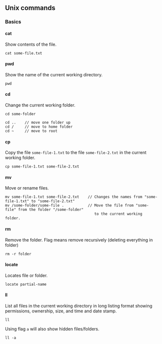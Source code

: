 ## Unix commands

### Basics

#### cat

Show contents of the file.

```
cat some-file.txt
```

#### pwd

Show the name of the current working directory.

```
pwd
```

#### cd

Change the current working folder.

```
cd some-folder

cd ..    // move one folder up
cd /     // move to home folder
cd ~     // move to root
```

#### cp

Copy the file `some-file-1.txt` to the file `some-file-2.txt` in the current working folder.

```
cp some-file-1.txt some-file-2.txt
```

#### mv

Move or rename files.

```
mv some-file-1.txt some-file-2.txt    // Changes the names from "some-file-1.txt" to "some-file-2.txt"
mv /some-folder/some-file .           // Move the file from "some-file" from the folder "/some-folder" 
                                         to the current working folder.
```

#### rm

Remove the folder. Flag means remove recursively (deleting everything in folder)

```
rm -r folder
```

#### locate

Locates file or folder.

```
locate partial-name
```

#### ll

List all files in the current working directory in long listing format showing permissions, ownership, size, and time and date stamp.

```
ll
```

Using flag `a` will also show hidden files/folders.

```
ll -a
```

